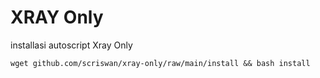# XRAY Only
installasi autoscript Xray Only

```wget github.com/scriswan/xray-only/raw/main/install && bash install```
